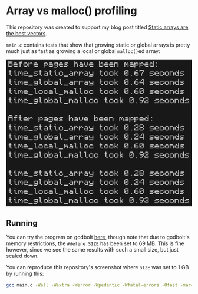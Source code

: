 # Array vs malloc() profiling

This repository was created to support my blog post titled [Static arrays are the best vectors](https://mynameistrez.github.io/2024/04/09/static-arrays-are-the-best-vectors.html).

`main.c` contains tests that show that growing static or global arrays is pretty much just as fast as growing a local or global `malloc()`ed array:

![The output after running the program](running.png)

## Running

You can try the program on godbolt [here](https://godbolt.org/#z:OYLghAFBqd5QCxAYwPYBMCmBRdBLAF1QCcAaPECAMzwBtMA7AQwFtMQByARg9KtQYEAysib0QXACx8BBAKoBnTAAUAHpwAMvAFYTStJg1AB9U8lJL6yAngGVG6AMKpaAVxYM9DgDJ4GmADl3ACNMYgkNaQAHVAVCWwZnNw89GLibAV9/IJZQ8K5Ii0wrDIYhAiZiAiT3Ty4ikoTyyoIswJCwiOkFCqqalPqelracvK6ASgtUV2Jkdg4AegWAaiEXYoBPZYVUbYJXKLx0ZYA1IWXnLGXRBmWaBmOAUgAmZ8dvAHlHAGljZQAlL7YIRCYyOZRyAAqAEkALLYYzQgAiL2ejw0AEEXgBmLD3TDLP4fITQgAaYOMQg%2Bcn%2Bjmwyy4AE5GdiNIzvOisZicX5kG4ro9sY4evhUAA6BCC7CcnkMPmuAVCkW0PDBCVSmXPbG8/kEwWOGxsdXY6Xc7lavF%2BAkkgBa9IAbIyNM6XcslstHctYQAhGWY5AISrLYC0VDBMTGSrEJgbR4AVm9tulcZR2N9/sDxGWACoQ2GI1ECMRBemMXEAF6YYwEZboWTGVCFvAsPCVyMAdxjJb9ZYqNmQtemwXowcwBGMxSYUSU6GMSjQDwUEB6xFc1mWhswCiimAHQyqpD2q/Xm%2B3u%2BWDnGy0eAHZS%2BjGcQxzNbhA665h5hxhAHGKCAA3OdzwAWj2Fo/0A%2Bcrxeb0GTFDRMGAxkc2WN8h3ob9fwA4wGHnZZQP3AgIJwqDu25G8UTNXsmH7ZZ/1QI4N2bKshn7SNiGjDYIHoo5oLvP1GVYvABwDIMhOQdjiwTJN41Te8zUEos1xrU8dz3XoCDIrlGT5VBkAAa2MYAx03CB3i%2BX4ASBEEwQhGF4URJFDxee1CPGLSBP4LNl1bKsazwa9sSRZYNBLZYAv1VZoTtMK8BgmC%2BPkxkH3EyT429OKU0C4K4rTATb0orltJXZSmLYM8BwcDy2V0gyjJM5izM%2BH4/kBOkbPBKE4QRZFnOee1L2q7SvNQis/PC7KQtiwLHCimK03C%2BLnm9RL8rZOtBAbJsWzbJhOy2eKgrAtio3SzK5PyiiewfKJiD8AgqAgVFNznPthMkmMN1QVB9OvZ44zFZ4qG2XcBHQBR40cBhUUPYzx0nadMFnecwaXQjD0vdy8vIwrOXEuiGOOF683DWgPq4nj0FWhSSpPZiKrAqpqp00M6rh0zzJaqz2tBTr7J6py/tcjSsfk4aSFG3zqwmwVgtChaIqFObpQVpaVuvfiFIfEmIyjLsE3OybcqSgrrrZWmVPptSLweZnasM9nGs5yy2uBXm7O6xy%2BoGh5RbNxlbvux7nuYozQ1J8mvp%2Bv6AaBkGF3ByHodeWGxwnAxEeR0HF2XDSMd9v2cZ7fHKbKqtWYjFgxFZ7jCep7TRKzbMK7Jwss1l5Yq9oGuk0LoqUqUunyutwi7dZh2GrYJqLNa6z3a6hzeqFtyhofEafLbfzJvl2DFdmmTVeWhKNZNtkW%2BMNuztko3mdNqiB%2BPS3h/PKrsYb8f6oIDnmpdufbIXgW3tBpv08k%2BTAEBz5tz7gJQOghg6vBeufLurMo6/ReLHYGKNFxJxhqOeGGcZxAQTmjPONsqbQKulREuhMy5h3zGTZBela68RPgJHWrciyTUYcgCAvdV7m0Hk/LcI8NJjz0hPL%2BTsf6zx5v/fmXtl4i34YydeY1paKzltNSKB9d5q3rg%2BbW4cCxFivllDuxtLq4xpoIsuDNX5JXtp/b%2BM9uZuzkZ7JeLlgFizXmA6ARiOHEGgQpWBD0noINDuw4w3DUEx0Bpg7Oic4xQ1wXDdOU5CFYPBrnFo%2BdyEeUoUVe6ncmB%2BGYVTVhIS7pwPCctTAXkCRRCYMZBQyxAz/gJKERgJSog7nQCAHBrxgmMheqlPWXFhnEwCeTCAkzQ5IOrkwuZbA6ER24bM5RoT4FomSQwDEVACBhGWE0lpbSmAdOWF024VdelIwGbs1EwzVFSy3h3HeMslZokPr6Za%2Bi2QPlGW9CS4yNkgP%2BWyKZ9CZnDIBfMvSldFk8JhRCyJ0z1nIoDtUsJqJBnPBhYUu%2BGIOCTFoJwOMvBPDcF4KgTgs0dgzDmH9bEPBSAEE0MSyY%2BkQDYhvIDDQ9oAAcjI4zYmxIyAVGhnhSDjPoTgkgKXstIDSjgvAFAgA0Ky9lkw4CwCQJgVQu5XBEDIBQCAlRgAKGUIYYoQgECoHbJSllaAWCHAMKUK1/haC2vtZSrQpBnWus6MgC1zBpx2oIP61ALq6BhACKweYvAA0xuIB8I13qHWKv1buDExALWcF4Fm5A5R8CUt4PwQQIgxDsCkDIQQigVDqA4H63Q9QDBGBAKYYw5gVTBDVZASYjZShqo4MBAA6tXfCo79VFiYJOsIxAJZjr6YYWiY6qA0TEMBedJBWnAQ%2BOuno%2BEq6zElEFZgNgOnUo6RxI4W54CTFXIIZikJvq0D7bMqYDLq0WAICWj1Nq7UZqpaQds0YoicB4CSslCqm3Us4NgA1yAjUS1UAK%2B0wF7SSGDMgAcEAlIMH0leMyh5cCEAljiLg4xeBstg%2BMSYCBMBMCwOED9XLniSDFJIAVUg2SMntM8ZkgqRWyo4PK0gvq4MqosOqzVtHSA6sQCgKNgaTWUCTfQcIwaFChoUOGvgdBDnEDVRAYIirgh%2BEqBsCDvBzPMGIBsD4wRtC7ho06qNbBBAfAYLQKzsHSBYGCK4YAjhq7DpZVgKuRhxB%2BfwE%2BaweAOnDr9YWo18wWX3WKIqnt0Z7OXHmH6oszZrOkGvcEWImAkSYEiyGPwoA5NUAMBak4eBMDtg%2BDuR1ZbZCVvEDW8t8glBqEVS2/QhgTBmH0Kqd9A6mwCGHWOidY7p3RjnRxRdo7l1PoHGujdtAt1raM/hfdTBD3AWPQGWW56EuYCvfO2902GguYSPYB4/Q6ikB8FaUYnR6hpHiAIN7qRYj/YYCMDo%2BRHvxYEM0PoLhah6EsE96HGkwe5B%2Bz%2BlogPBgo6%2B%2BDiQkx6WzGrVBjg5LxOKuVcsVD6HMPYdw/hwjqFSPGqZZR6jWrOXcoFWKZlXBHSSEdDeZ4zpxXSFJaJmDfrlWqpkzRrQdGRPPEl5J9ntHJjXriHYSQQA), though note that due to godbolt's memory restrictions, the `#define SIZE` has been set to 69 MB. This is fine however, since we see the same results with such a small size, but just scaled down.

You can reproduce this repository's screenshot where `SIZE` was set to 1 GB by running this:

```bash
gcc main.c -Wall -Wextra -Werror -Wpedantic -Wfatal-errors -Ofast -march=native && ./a.out
```
